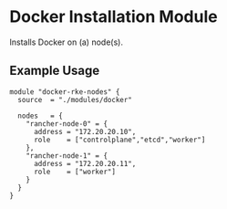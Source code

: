 # Docker Installation Module
Installs Docker on (a) node(s).

## Example Usage
```
module "docker-rke-nodes" {
  source  = "./modules/docker"

  nodes   = {
    "rancher-node-0" = {
      address = "172.20.20.10",
      role    = ["controlplane","etcd","worker"]
    },
    "rancher-node-1" = {
      address = "172.20.20.11",
      role    = ["worker"]
    }
  }
}
```